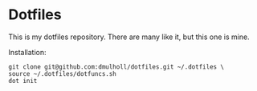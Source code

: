 # Dotfiles

This is my dotfiles repository. There are many like it, but this one is mine.

Installation:

    git clone git@github.com:dmulholl/dotfiles.git ~/.dotfiles \
    source ~/.dotfiles/dotfuncs.sh
    dot init
